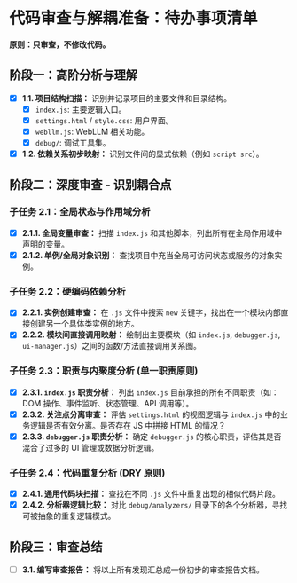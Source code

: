 # 代码审查与解耦准备：待办事项清单

**原则：只审查，不修改代码。**

## 阶段一：高阶分析与理解

- [x] **1.1. 项目结构扫描：** 识别并记录项目的主要文件和目录结构。
    - [x] `index.js`: 主要逻辑入口。
    - [x] `settings.html` / `style.css`: 用户界面。
    - [x] `webllm.js`: WebLLM 相关功能。
    - [x] `debug/`: 调试工具集。
- [x] **1.2. 依赖关系初步映射：** 识别文件间的显式依赖（例如 `script src`）。

## 阶段二：深度审查 - 识别耦合点

### 子任务 2.1：全局状态与作用域分析
- [x] **2.1.1. 全局变量审查：** 扫描 `index.js` 和其他脚本，列出所有在全局作用域中声明的变量。
- [x] **2.1.2. 单例/全局对象识别：** 查找项目中充当全局可访问状态或服务的对象实例。

### 子任务 2.2：硬编码依赖分析
- [x] **2.2.1. 实例创建审查：** 在 `.js` 文件中搜索 `new` 关键字，找出在一个模块内部直接创建另一个具体类实例的地方。
- [x] **2.2.2. 模块间直接调用映射：** 绘制出主要模块（如 `index.js`, `debugger.js`, `ui-manager.js`）之间的函数/方法直接调用关系图。

### 子任务 2.3：职责与内聚度分析 (单一职责原则)
- [x] **2.3.1. `index.js` 职责分析：** 列出 `index.js` 目前承担的所有不同职责（如：DOM 操作、事件监听、状态管理、API 调用等）。
- [x] **2.3.2. 关注点分离审查：** 评估 `settings.html` 的视图逻辑与 `index.js` 中的业务逻辑是否有效分离。是否存在 JS 中拼接 HTML 的情况？
- [x] **2.3.3. `debugger.js` 职责分析：** 确定 `debugger.js` 的核心职责，评估其是否混合了过多的 UI 管理或数据分析逻辑。

### 子任务 2.4：代码重复分析 (DRY 原则)
- [x] **2.4.1. 通用代码块扫描：** 查找在不同 `.js` 文件中重复出现的相似代码片段。
- [x] **2.4.2. 分析器逻辑比较：** 对比 `debug/analyzers/` 目录下的各个分析器，寻找可被抽象的重复逻辑模式。

## 阶段三：审查总结
- [ ] **3.1. 编写审查报告：** 将以上所有发现汇总成一份初步的审查报告文档。
